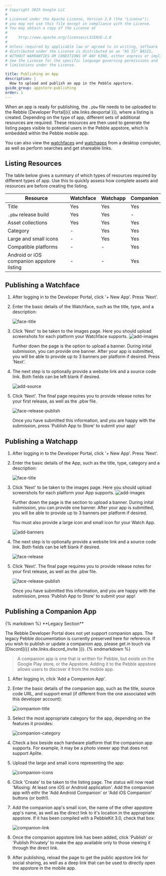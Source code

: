 ```yaml
---
# Copyright 2025 Google LLC
#
# Licensed under the Apache License, Version 2.0 (the "License");
# you may not use this file except in compliance with the License.
# You may obtain a copy of the License at
#
#     http://www.apache.org/licenses/LICENSE-2.0
#
# Unless required by applicable law or agreed to in writing, software
# distributed under the License is distributed on an "AS IS" BASIS,
# WITHOUT WARRANTIES OR CONDITIONS OF ANY KIND, either express or implied.
# See the License for the specific language governing permissions and
# limitations under the License.

title: Publishing an App
description: |
  How to upload and publish an app in the Pebble appstore.
guide_group: appstore-publishing
order: 1
---
```


When an app is ready for publishing, the `.pbw` file needs to be uploaded to the
Rebble [Developer Portal]({{ site.links.devportal }}), where a listing is
created. Depending on the type of app, different sets of additional resources
are required. These resources are then used to generate the listing pages
visible to potential users in the Pebble appstore, which is embedded within the Pebble mobile app.

You can also view the [watchfaces](http://apps.rebble.io/en_US/watchfaces)
and [watchapps](http://apps.rebble.io/en_US/watchapps) from a desktop
computer, as well as perform searches and get shareable links.


## Listing Resources

The table below gives a summary of which types of resources required by
different types of app. Use this to quickly assess how complete assets and
resources are before creating the listing.

| Resource | Watchface | Watchapp | Companion |
|----------|-----------|----------|-----------|
| Title | Yes | Yes | Yes |
| `.pbw` release build | Yes | Yes | - |
| Asset collections | Yes | Yes | Yes |
| Category | - | Yes | Yes |
| Large and small icons | - | Yes | Yes |
| Compatible platforms | - | - | Yes |
| Android or iOS companion appstore listing | - | - | Yes |


## Publishing a Watchface

1. After logging in to the Developer Portal, click '+ New App'. Press 'Next'.

2. Enter the basic details of the Watchface, such as the title, type,
   and a description:

    ![face-title](/images/guides/appstore-publishing/face-title.png)

3. Click 'Next' to be taken to the images page. Here you should upload screenshots for each platform your Watchface supports.
    ![add-images](/images/guides/appstore-publishing/new-add-image.png)

   Further down the page is the option to upload a banner. During inital submission, you can provide one banner. After
   your app is submitted, you will be able to provide up to 3 banners per platform if desired. Press 'Next'.

4. The next step is to optionally provide a website link and a source code link. Both fields can be left blank if desired.

    ![add-source](/images/guides/appstore-publishing/new-add-source.png)

5. Click 'Next'. The final page requires you to provide release notes for your first release, as well as the .pbw file.

    ![face-release-publish](/images/guides/appstore-publishing/new-add-release.png)

   Once you have submitted this information, and you are happy with the submission, press 'Publish App to Store' to submit your app!


## Publishing a Watchapp

1. After logging in to the Developer Portal, click '+ New App'. Press 'Next'.

2. Enter the basic details of the App, such as the title, type, category and a description:

    ![face-title](/images/guides/appstore-publishing/new-add-watchapp.png)

3. Click 'Next' to be taken to the images page. Here you should upload screenshots for each platform your App supports.
    ![add-images](/images/guides/appstore-publishing/new-add-image.png)

   Further down the page is the section to upload a banner. During inital submission, you can provide one banner. After
   your app is submitted, you will be able to provide up to 3 banners per platform if desired.

   You must also provide a large icon and small icon for your Watch App.

   ![add-banners](/images/guides/appstore-publishing/new-add-banner.png)

4. The next step is to optionally provide a website link and a source code link. Both fields can be left blank if desired.

    ![face-release](/images/guides/appstore-publishing/new-add-source.png)

5. Click 'Next'. The final page requires you to provide release notes for your first release, as well as the .pbw file.

    ![face-release-publish](/images/guides/appstore-publishing/new-add-release.png)

   Once you have submitted this information, and you are happy with the submission, press 'Publish App to Store' to submit your app!


## Publishing a Companion App

<div class="alert alert--fg-white alert--bg-orange">
{% markdown %}
**Legacy Section**

The Rebble Developer Portal does not yet support companion apps. The legacy Pebble documentation is currently preserved here for reference.
If you wish to publish or update a companion app, please get in touch via [Discord]({{ site.links.discord_invite }}).
{% endmarkdown %}
</div>

> A companion app is one that is written for Pebble, but exists on the Google
> Play store, or the Appstore. Adding it to the Pebble appstore allows users to
> discover it from the mobile app.

1. After logging in, click 'Add a Companion App'.

2. Enter the basic details of the companion app, such as the title, source code
   URL, and support email (if different from the one associated with this
   developer account):

    ![companion-title](/images/guides/appstore-publishing/companion-title.png)

3. Select the most appropriate category for the app, depending on the features
   it provides:

    ![companion-category](/images/guides/appstore-publishing/companion-category.png)

4. Check a box beside each hardware platform that the companion app supports.
   For example, it may be a photo viewer app that does not support Aplite.

5. Upload the large and small icons representing the app:

    ![companion-icons](/images/guides/appstore-publishing/companion-icons.png)

6. Click 'Create' to be taken to the listing page. The status will now read
   'Missing: At least one iOS or Android application'. Add the companion app
   with eithr the 'Add Android Companion' or 'Add iOS Companion' buttons (or
   both!).

7. Add the companion app's small icon, the name of the other appstore app's
   name, as well as the direct link to it's location in the appropriate
   appstore. If it has been compiled with a PebbleKit 3.0, check that box:

    ![companion-link](/images/guides/appstore-publishing/companion-link.png)

8. Once the companion appstore link has been added, click 'Publish' or 'Publish
   Privately' to make the app available only to those viewing it through the
   direct link.

9. After publishing, reload the page to get the public appstore link for social
   sharing, as well as a deep link that can be used to directly open the
   appstore in the mobile app.
